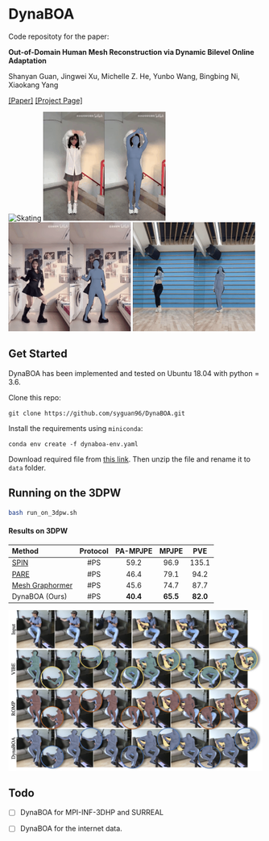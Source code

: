 # DynaBOA



Code repositoty for the paper:

**Out-of-Domain Human Mesh Reconstruction via Dynamic Bilevel Online Adaptation**

Shanyan Guan, Jingwei Xu, Michelle Z. He, Yunbo Wang, Bingbing Ni, Xiaokang Yang

[[Paper]](https://drive.google.com/file/d/1b6e3rMrVn_xNhM-MitqpLtulARdl4M9F/view?usp=sharing) [[Project Page]](https://sites.google.com/view/dynaboa)


![Skating](https://github.com/syguan96/ImageHost/blob/main/seq10_c01.gif)
![Skating](https://github.com/syguan96/ImageHost/blob/main/seq02_c01.gif) ![Skating](https://github.com/syguan96/ImageHost/blob/main/seq04_c01.gif) ![Skating](https://github.com/syguan96/ImageHost/blob/main/seq07_c01.gif)

## Get Started

DynaBOA has been implemented and tested on Ubuntu 18.04 with python = 3.6.

Clone this repo:

```
git clone https://github.com/syguan96/DynaBOA.git
```

Install the requirements using `miniconda`:

```
conda env create -f dynaboa-env.yaml
```

Download required file from [this link](https://drive.google.com/file/d/1_4GhHaiNIu2aidVwMBvbdcdGd2vgy-gR/view?usp=sharing). Then unzip the file and rename it to `data` folder.



## Running on the 3DPW

```bash
bash run_on_3dpw.sh
```

#### Results on 3DPW

| Method                                                       | Protocol | PA-MPJPE |  MPJPE   |   PVE    |
| :----------------------------------------------------------- | :------: | :------: | :------: | :------: |
| [SPIN](https://github.com/nkolot/SPIN)                       |   #PS    |   59.2   |   96.9   |  135.1   |
| [PARE](https://github.com/mkocabas/PARE)                     |   #PS    |   46.4   |   79.1   |   94.2   |
| [Mesh Graphormer](https://github.com/microsoft/MeshGraphormer) |   #PS    |   45.6   |   74.7   |   87.7   |
| DynaBOA (Ours)                                               |   #PS    | **40.4** | **65.5** | **82.0** |

<img src="assets/qualitative_res1.png" alt="qualitative results" style="zoom:50%;" />

## Todo

- [ ] DynaBOA for MPI-INF-3DHP and SURREAL
- [ ] DynaBOA for the internet data.



